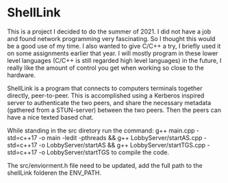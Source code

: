 # ShellLink

This is a project I decided to do the summer of 2021. I did not have a job and found network programming very fascinating. So I thought this would be a good use of my time. I also wanted to give C/C++ a try, I briefly used it on some assignments earlier that year. I will mostly program in these lower level languages (C/C++ is still regarded high level languages) in the future, I really like the amount of control you get when working so close to the hardware.

ShellLink is a program that connects to computers terminals together directly, peer-to-peer. This is accomplished using a Kerberos inspired server to authenticate the two peers, and share the necessary metadata (gathered from a STUN-server) between the two peers. Then the peers can have a nice texted based chat.

While standing in the src diretory run the command: g++ main.cpp -std=c++17 -o main -ledit -pthreads && g++ LobbyServer/startAS.cpp -std=c++17 -o LobbyServer/startAS && g++ LobbyServer/startTGS.cpp -std=c++17 -o LobbyServer/startTGS to compile the code.

The src/enviorment.h file need to be updated, add the full path to the shellLink folderen the ENV_PATH.
